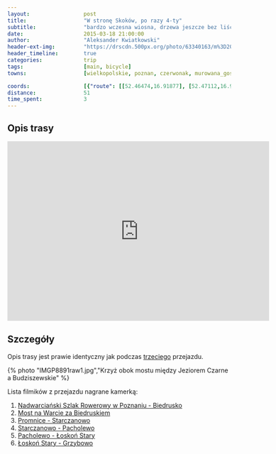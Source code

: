 ```yaml
---
layout:                 post
title:                  "W stronę Skoków, po razy 4-ty"
subtitle:               "bardzo wczesna wiosna, drzewa jeszcze bez liści"
date:                   2015-03-18 21:00:00
author:                 "Aleksander Kwiatkowski"
header-ext-img:         "https://drscdn.500px.org/photo/63340163/m%3D2048/3cb81337b0bdb0ab84db53bdf5c66e1c"
header_timeline:        true
categories:             trip
tags:                   [main, bicycle]
towns:                  [wielkopolskie, poznan, czerwonak, murowana_goslina, skoki]

coords:                 [{"route": [[52.46474,16.91877], [52.47112,16.96598], [52.48105,16.96924], [52.50373,16.95774], [52.53047,16.94452], [52.54217,16.94572], [52.54039,16.95499], [52.54164,16.96589], [52.57660,16.96014], [52.58365,16.97182], [52.63670,16.94564], [52.65581,16.95834], [52.66290,17.05748], [52.69469,17.07052], [52.71393,17.09498], [52.70691,17.10906], [52.68517,17.14631], [52.67211,17.15343], [52.67450,17.16176]], "type": "bicycle"}]
distance:               51
time_spent:             3
---
```


[vimeo-1]:             https://vimeo.com/122583905
[vimeo-2]:             https://vimeo.com/122901798
[vimeo-3]:             https://vimeo.com/122897195
[vimeo-4]:             https://vimeo.com/122920604
[vimeo-5]:             https://vimeo.com/123144295
[vimeo-6]:             https://vimeo.com/123150675


Opis trasy
----------

<iframe height='405' width='590' frameborder='0' allowtransparency='true' scrolling='no' src='https://www.strava.com/activities/270397327/embed/5580a9b1e8bfe68bc4828ac8dada047e6e3f5024'></iframe>

Szczegóły
---------

Opis trasy jest prawie identyczny jak podczas [trzeciego](/trip/2014/07/02/w-strone-skokow-po-raz-3-ci/)
przejazdu.

{% photo "IMGP8891raw1.jpg","Krzyż obok mostu między Jeziorem Czarne a Budziszewskie" %}

Lista filmików z przejazdu nagrane kamerką:

1. [Nadwarciański Szlak Rowerowy w Poznaniu - Biedrusko][vimeo-1]
2. [Most na Warcie za Biedruskiem][vimeo-2]
3. [Promnice - Starczanowo][vimeo-3]
4. [Starczanowo - Pacholewo][vimeo-4]
5. [Pacholewo - Łoskoń Stary][vimeo-5]
6. [Łoskoń Stary - Grzybowo][vimeo-6]
